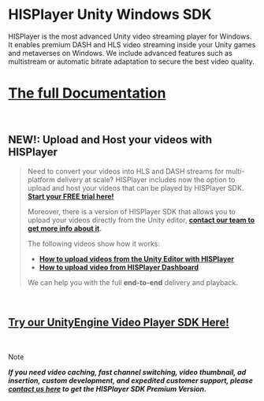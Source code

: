 # HISPlayer Unity Windows SDK

HISPlayer is the most advanced Unity video streaming player for Windows. It enables premium DASH and HLS video streaming inside your Unity games and metaverses on Windows. We include advanced features such as multistream or automatic bitrate adaptation to secure the best video quality.

# [The full Documentation](https://hisplayer.github.io/UnityWindows-SDK)

<br>

## NEW!: Upload and Host your videos with HISPlayer
> Need to convert your videos into HLS and DASH streams for multi-platform delivery at scale? HISPlayer includes now the option to upload and host your videos that can be played by HISPlayer SDK. **[Start your FREE trial here!](https://dashboard.hisplayer.com/signup)**
>
>Moreover, there is a version of HISPlayer SDK that allows you to upload your videos directly from the Unity editor, **[contact our team to get more info about it](https://hisplayer.com/contact-unity3d-video-upload-hosting/).**
> 
>The following videos show how it works:
> * **[How to upload videos from the Unity Editor with HISPlayer](https://www.youtube.com/watch?v=POzM5U31tzc)**
> * **[How to upload video from HISPlayer Dashboard](https://www.youtube.com/watch?v=awfN0zz-8zQ)**
>
> We can help you with the full **end-to-end** delivery and playback.

<br>

## [Try our UnityEngine Video Player SDK Here!](https://github.com/HISPlayer/Unity_Video_Player/releases/tag/v3.4.1)

<br>

> [!NOTE]
> ***If you need video caching, fast channel switching, video thumbnail, ad insertion, custom development, and expedited customer support, please [contact us here](https://hisplayer.com/contact-hisplayer-unity-sdk-premium/) to get the HISPlayer SDK Premium Version.***
